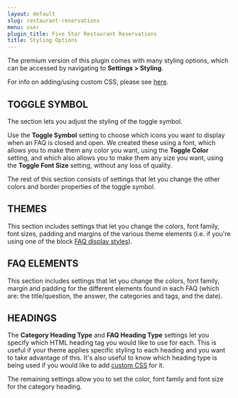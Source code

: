 ```yaml
---
layout: default
slug: restaurant-reservations
menu: user
plugin_title: Five Star Restaurant Reservations
title: Styling Options
---
```

The premium version of this plugin comes with many styling options, which can be accessed by navigating to **Settings > Styling**.

For info on adding/using custom CSS, please see [here](css).

## TOGGLE SYMBOL

The section lets you adjust the styling of the toggle symbol.

Use the **Toggle Symbol** setting to choose which icons you want to display when an FAQ is closed and open. We created these using a font, which allows you to make them any color you want, using the **Toggle Color** setting, and which also allows you to make them any size you want, using the **Toggle Font Size** setting, without any loss of quality.

The rest of this section consists of settings that let you change the other colors and border properties of the toggle symbol.

## THEMES

This section includes settings that let you change the colors, font family, font sizes, padding and margins of the various theme elements (i.e. if you're using one of the block [FAQ display styles](../settings/premium#faq-display-style)).

## FAQ ELEMENTS

This section includes settings that let you change the colors, font family, margin and padding for the different elements found in each FAQ (which are: the title/question, the answer, the categories and tags, and the date).

## HEADINGS

The **Category Heading Type** and **FAQ Heading Type** settings let you specify which HTML heading tag you would like to use for each. This is useful if your theme applies specific styling to each heading and you want to take advantage of this. It's also useful to know which heading type is being used if you would like to add [custom CSS](css) for it.

The remaining settings allow you to set the color, font family and font size for the category heading.
